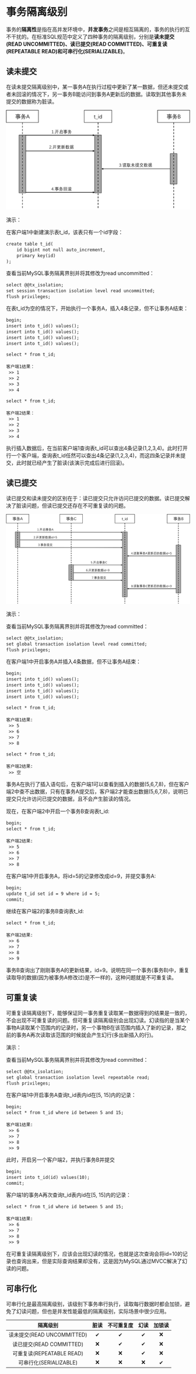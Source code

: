 # 事务隔离级别

事务的**隔离性**是指在高并发环境中，**并发事务**之间是相互隔离的，事务的执行的互不干扰的。在标准SQL规范中定义了四种事务的隔离级别，分别是**读未提交(READ UNCOMMITTED)、读已提交(READ COMMITTED)、可重复读(REPEATABLE READ)和可串行化(SERIALIZABLE)**。

## 读未提交

在读未提交隔离级别中，某一事务A在执行过程中更新了某一数据，但还未提交或者未回滚的情况下，另一事务B能访问到事务A更新后的数据。读取到其他事务未提交的数据称为脏读。

![read_uncommit](https://raw.githubusercontent.com/ShanMua/Notes/main/2022/transaction_isolation_level/read_uncommit.png)

演示：

在客户端1中新建演示表t_id，该表只有一个id字段：

```mysql
create table t_id(
	id bigint not null auto_increment,
    primary key(id)
);
```

查看当前MySQL事务隔离界别并将其修改为read uncommitted：

```mysql
select @@tx_isolation;
set session transaction isolation level read uncommitted;
flush privileges;
```

在表t_id为空的情况下，开始执行一个事务A，插入4条记录，但不让事务A结束：

```mysql
begin;
insert into t_id() values();
insert into t_id() values();
insert into t_id() values();
insert into t_id() values();
```

```mysql
select * from t_id;

客户端1结果：
 >> 1
 >> 2
 >> 3
 >> 4
```

```mysql
select * from t_id;

客户端2结果：
 >> 1
 >> 2
 >> 3
 >> 4
```

执行插入数据后，在当前客户端1查询表t_id可以查出4条记录(1,2,3,4)。此时打开行一个客户端，查询表t_id任然可以查出4条记录(1,2,3,4)，而这四条记录并未提交，此时就已经产生了脏读(该演示完成后进行回滚)。

## 读已提交

读已提交和读未提交的区别在于：读已提交只允许访问已提交的数据。读已提交解决了脏读问题，但读已提交还存在不可重复读的问题。

![read_commit](https://raw.githubusercontent.com/ShanMua/Notes/main/2022/transaction_isolation_level/read_commit.png)

演示：

查看当前MySQL事务隔离界别并将其修改为read committed：

```mysql
select @@tx_isolation;
set global transaction isolation level read committed;
flush privileges;
```

在客户端1中开启事务A并插入4条数据，但不让事务A结束：

```mysql
begin;
insert into t_id() values();
insert into t_id() values();
insert into t_id() values();
insert into t_id() values();
```

```mysql
select * from t_id;

客户端1结果:
 >> 5
 >> 6
 >> 7
 >> 8
```

```mysql
select * from t_id;

客户端2结果:
 >> 空
```

事务A在执行了插入语句后，在客户端1可以查看到插入的数据(5,6,7,8)，但在客户端2中查不出数据，只有在事务A提交后，客户端2才能查出数据(5,6,7,8)，说明已提交只允许访问已提交的数据，且不会产生脏读的情况。

现在，在客户端2中开启一个事务B查询表t_id:

```mysql
begin;
select * from t_id;

客户端2结果:
 >> 5
 >> 6
 >> 7
 >> 8
```

在客户端1中开启事务A，将id=5的记录修改成id=9，并提交事务A:

```mysql
begin;
update t_id set id = 9 where id = 5;
commit;
```

继续在客户端2的事务B查询表t_id:

```mysql
select * from t_id;

客户端2结果:
 >> 6
 >> 7
 >> 8
 >> 9
```

事务B查询出了刚刚事务A的更新结果，id=9。说明在同一个事务(事务B)中，重复读取导的数据(因为被事务A修改过)是不一样的，这种问题就是不可重复读。

## 可重复读

可重复读隔离级别下，能够保证同一事务重复读取某一数据得到的结果是一致的，不会出现不可重复读的问题。但可重复读隔离级别会出现幻读。幻读指的是当某个事物A读取某个范围内的记录时，另一个事物B在该范围内插入了新的记录，那之前的事务A再次读取该范围的时候就会产生幻行(多出新插入的行)。

演示：

查看当前MySQL事务隔离界别并将其修改为read committed：

```mysql
select @@tx_isolation;
set global transaction isolation level repeatable read;
flush privileges;
```

在客户端1中开启事务A查询t_id表内id在[5, 15]内的记录：

```mysql
begin;
select * from t_id where id between 5 and 15;

客户端1结果:
 >> 6
 >> 7
 >> 8
 >> 9
```

此时，开启另一个客户端2，并执行事务B并提交

```mysql
begin;
insert into t_id(id) values(10);
commit;
```

客户端1的事务A再次查询t_id表内id在[5, 15]内的记录：

```mysql
select * from t_id where id between 5 and 15;

客户端1结果:
 >> 6
 >> 7
 >> 8
 >> 9
```

在可重复读隔离级别下，应该会出现幻读的情况，也就是这次查询会将id=10的记录也查询出来，但是实际查询结果却没有，这是因为MySQL通过MVCC解决了幻读的问题。

## 可串行化

可串行化是最高隔离级别，该级别下事务串行执行，读取每行数据时都会加锁，避免了幻读问题，但也是并发性能最低的隔离级别，实际场景中很少应用。

|          隔离级别          | 脏读 | 不可重复度 | 幻读 | 加锁读 |
| :------------------------: | :--: | :--------: | :--: | :----: |
| 读未提交(READ UNCOMMITTED) |  ✔   |     ✔      |  ✔   |   ❌    |
|  读已提交(READ COMMITTED)  |  ❌   |     ✔      |  ✔   |   ❌    |
| 可重复读(REPEATABLE READ)  |  ❌   |     ❌      |  ✔   |   ❌    |
|   可串行化(SERIALIZABLE)   |  ❌   |     ❌      |  ❌   |   ✔    |


